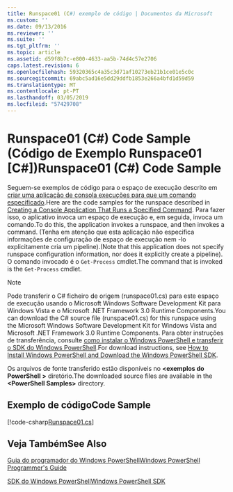 ```yaml
---
title: Runspace01 (C#) exemplo de código | Documentos da Microsoft
ms.custom: ''
ms.date: 09/13/2016
ms.reviewer: ''
ms.suite: ''
ms.tgt_pltfrm: ''
ms.topic: article
ms.assetid: d59f8b7c-e800-4633-aa5b-74d4c57e2706
caps.latest.revision: 6
ms.openlocfilehash: 59320365c4a35c3d71af10273eb21b1ce01e5c0c
ms.sourcegitcommit: 69abc5ad16e5dd29ddfb1853e266a4bfd1d59d59
ms.translationtype: MT
ms.contentlocale: pt-PT
ms.lasthandoff: 03/05/2019
ms.locfileid: "57429708"
---
```

# <a name="runspace01-c-code-sample"></a><span data-ttu-id="7e320-102">Runspace01 (C#) Code Sample (Código de Exemplo Runspace01 [C#])</span><span class="sxs-lookup"><span data-stu-id="7e320-102">Runspace01 (C#) Code Sample</span></span>

<span data-ttu-id="7e320-103">Seguem-se exemplos de código para o espaço de execução descrito em [criar uma aplicação de consola execuções para que um comando especificado](http://msdn.microsoft.com/en-us/793a6570-a072-4799-840b-172f28ce620e).</span><span class="sxs-lookup"><span data-stu-id="7e320-103">Here are the code samples for the runspace described in [Creating a Console Application That Runs a Specified Command](http://msdn.microsoft.com/en-us/793a6570-a072-4799-840b-172f28ce620e).</span></span> <span data-ttu-id="7e320-104">Para fazer isso, o aplicativo invoca um espaço de execução e, em seguida, invoca um comando.</span><span class="sxs-lookup"><span data-stu-id="7e320-104">To do this, the application invokes a runspace, and then invokes a command.</span></span> <span data-ttu-id="7e320-105">(Tenha em atenção que esta aplicação não especifica informações de configuração de espaço de execução nem -lo explicitamente cria um pipeline).</span><span class="sxs-lookup"><span data-stu-id="7e320-105">(Note that this application does not specify runspace configuration information, nor does it explicitly create a pipeline).</span></span> <span data-ttu-id="7e320-106">O comando invocado é o `Get-Process` cmdlet.</span><span class="sxs-lookup"><span data-stu-id="7e320-106">The command that is invoked is the `Get-Process` cmdlet.</span></span>

> [!NOTE]
> <span data-ttu-id="7e320-107">Pode transferir o C# ficheiro de origem (runspace01.cs) para este espaço de execução usando o Microsoft Windows Software Development Kit para Windows Vista e o Microsoft .NET Framework 3.0 Runtime Components.</span><span class="sxs-lookup"><span data-stu-id="7e320-107">You can download the C# source file (runspace01.cs) for this runspace using the Microsoft Windows Software Development Kit for Windows Vista and Microsoft .NET Framework 3.0 Runtime Components.</span></span> <span data-ttu-id="7e320-108">Para obter instruções de transferência, consulte [como instalar o Windows PowerShell e transferir o SDK do Windows PowerShell](/powershell/developer/installing-the-windows-powershell-sdk).</span><span class="sxs-lookup"><span data-stu-id="7e320-108">For download instructions, see [How to Install Windows PowerShell and Download the Windows PowerShell SDK](/powershell/developer/installing-the-windows-powershell-sdk).</span></span>
>
> <span data-ttu-id="7e320-109">Os arquivos de fonte transferido estão disponíveis no  **\<exemplos do PowerShell >** diretório.</span><span class="sxs-lookup"><span data-stu-id="7e320-109">The downloaded source files are available in the **\<PowerShell Samples>** directory.</span></span>

## <a name="code-sample"></a><span data-ttu-id="7e320-110">Exemplo de código</span><span class="sxs-lookup"><span data-stu-id="7e320-110">Code Sample</span></span>

[!code-csharp[Runspace01.cs](../../powershell-sdk-samples/SDK-2.0/csharp/Runspace01/Runspace01.cs#L11-L62 "Runspace01.cs")]

## <a name="see-also"></a><span data-ttu-id="7e320-111">Veja Também</span><span class="sxs-lookup"><span data-stu-id="7e320-111">See Also</span></span>

[<span data-ttu-id="7e320-112">Guia do programador do Windows PowerShell</span><span class="sxs-lookup"><span data-stu-id="7e320-112">Windows PowerShell Programmer's Guide</span></span>](./windows-powershell-programmer-s-guide.md)

[<span data-ttu-id="7e320-113">SDK do Windows PowerShell</span><span class="sxs-lookup"><span data-stu-id="7e320-113">Windows PowerShell SDK</span></span>](../windows-powershell-reference.md)